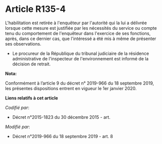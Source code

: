 # Article R135-4

L'habilitation est retirée à l'enquêteur par l'autorité qui la lui a délivrée lorsque cette mesure est justifiée par les
nécessités du service ou compte tenu du comportement de l'enquêteur dans l'exercice de ses fonctions, après, dans ce dernier
cas, que l'intéressé a été mis à même de présenter ses observations.

- Le procureur de la République du   tribunal judiciaire de la résidence administrative de l'inspecteur de l'environnement
est informé de la décision de retrait.

**Nota:**

Conformément à l’article 9 du décret n° 2019-966 du 18 septembre 2019, les présentes dispositions entrent en vigueur le 1er
janvier 2020.

**Liens relatifs à cet article**

_Codifié par_:

  - Décret n°2015-1823 du 30 décembre 2015 - art.

_Modifié par_:

  - Décret n°2019-966 du 18 septembre 2019 - art. 8
